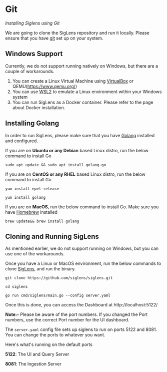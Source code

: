# Git

*Installing Siglens using Git*

We are going to clone the SigLens repository and run it locally. Please ensure that you have [git](https://git-scm.com/) set up on your system.

## Windows Support
Currently, we do not support running natively on Windows, but there are a couple of workarounds.

1. You can create a Linux Virtual Machine using [VirtualBox](https://www.virtualbox.org/) or QEMU(https://www.qemu.org/)
2. You can use [WSL2](https://learn.microsoft.com/en-us/windows/wsl/install) to emulate a Linux environment within your Windows system
3. You can run SigLens as a Docker container. Please refer to the page about Docker installation.

## Installing Golang

In order to run SigLens, please make sure that you have [Golang](https://go.dev/) installed and configured.

If you are on **Ubuntu or any Debian** based Linux distro, run the below command to install Go
```
sudo apt update && sudo apt install golang-go
```

If you are on **CentOS or any RHEL** based Linux distro, run the below command to install Go

```
yum install epel-release

yum install golang

```

If you are on **MacOS**, run the below command to install Go. Make sure you have [Homebrew](https://brew.sh/) installed 

```
brew update&& brew install golang
```

## Cloning and Running SigLens

As mentioned earlier, we do not support running on Windows, but you can use one of the workarounds.

Once you have a Linux or MacOS environment, run the below commands to clone [SigLens](https://github.com/siglens/siglens), and run the binary.


```
git clone https://github.com/siglens/siglens.git

cd siglens

go run cmd/siglens/main.go --config server.yaml
```

Once this is done, you can access the Dashboard at http://localhost:5122/

**Note:-** Please be aware of the port numbers. If you changed the Port numbers, use the correct Port number for the UI dashboard.

The `server.yaml` config file sets up siglens to run on ports 5122 and 8081. You can change the ports to whatever you want.

Here's what's running on the default ports

**5122**: The UI and Query Server

**8081**: The Ingestion Server



